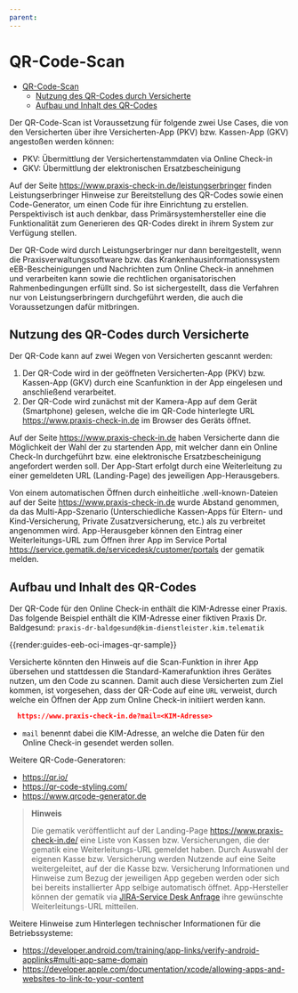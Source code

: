 ```yaml
---
parent:
---
```

# QR-Code-Scan

- [QR-Code-Scan](#qr-code-scan)
  - [Nutzung des QR-Codes durch Versicherte](#nutzung-des-qr-codes-durch-versicherte)
  - [Aufbau und Inhalt des QR-Codes](#aufbau-und-inhalt-des-qr-codes)

Der QR-Code-Scan ist Voraussetzung für folgende zwei Use Cases, die von den Versicherten über ihre Versicherten-App (PKV) bzw. Kassen-App (GKV) angestoßen werden können:

- PKV: Übermittlung der Versichertenstammdaten via Online Check-in
- GKV: Übermittlung der elektronischen Ersatzbescheinigung

Auf der Seite <https://www.praxis-check-in.de/leistungserbringer> finden Leistungserbringer Hinweise zur Bereitstellung des QR-Codes sowie einen Code-Generator, um einen Code für ihre Einrichtung zu erstellen. Perspektivisch ist auch denkbar, dass Primärsystemhersteller eine die Funktionalität zum Generieren des QR-Codes direkt in ihrem System zur Verfügung stellen.

Der QR-Code wird durch Leistungserbringer nur dann bereitgestellt, wenn die Praxisverwaltungssoftware bzw. das Krankenhausinformationssystem eEB-Bescheinigungen und Nachrichten zum Online Check-in annehmen und verarbeiten kann sowie die rechtlichen organisatorischen Rahmenbedingungen erfüllt sind. So ist sichergestellt, dass die Verfahren nur von Leistungserbringern durchgeführt werden, die auch die Voraussetzungen dafür mitbringen.

## Nutzung des QR-Codes durch Versicherte

Der QR-Code kann auf zwei Wegen von Versicherten gescannt werden:

1. Der QR-Code wird in der geöffneten Versicherten-App (PKV) bzw. Kassen-App (GKV) durch eine Scanfunktion in der App eingelesen und anschließend verarbeitet.
2. Der QR-Code wird zunächst mit der Kamera-App auf dem Gerät (Smartphone) gelesen, welche die im QR-Code hinterlegte URL <https://www.praxis-check-in.de> im Browser des Geräts öffnet.

Auf der Seite <https://www.praxis-check-in.de> haben Versicherte dann die Möglichkeit der Wahl der zu startenden App, mit welcher dann ein Online Check-In durchgeführt bzw. eine elektronische Ersatzbescheinigung angefordert werden soll. Der App-Start erfolgt durch eine Weiterleitung zu einer gemeldeten URL (Landing-Page) des jeweiligen App-Herausgebers.

Von einem automatischen Öffnen durch einheitliche .well-known-Dateien auf der Seite <https://www.praxis-check-in.de> wurde Abstand genommen, da das Multi-App-Szenario (Unterschiedliche Kassen-Apps für Eltern- und Kind-Versicherung, Private Zusatzversicherung, etc.) als zu verbreitet angenommen wird. App-Herausgeber können den Eintrag einer Weiterleitungs-URL zum Öffnen ihrer App im Service Portal <https://service.gematik.de/servicedesk/customer/portals> der gematik melden.

## Aufbau und Inhalt des QR-Codes

Der QR-Code für den Online Check-in enthält die KIM-Adresse einer Praxis. Das folgende Beispiel enthält die KIM-Adresse einer fiktiven Praxis Dr. Baldgesund: `praxis-dr-baldgesund@kim-dienstleister.kim.telematik`

{{render:guides-eeb-oci-images-qr-sample}}

Versicherte könnten den Hinweis auf die Scan-Funktion in ihrer App übersehen und stattdessen die Standard-Kamerafunktion ihres Gerätes nutzen, um den Code zu scannen. Damit auch diese Versicherten zum Ziel kommen, ist vorgesehen, dass der QR-Code auf eine `URL` verweist, durch welche ein Öffnen der App zum Online Check-in initiiert werden kann.

```json
  https://www.praxis-check-in.de?mail=<KIM-Adresse>
```

- `mail` benennt dabei die KIM-Adresse, an welche die Daten für den Online Check-in gesendet werden sollen.

Weitere QR-Code-Generatoren:

- https://qr.io/
- https://qr-code-styling.com/
- https://www.qrcode-generator.de

> **Hinweis**
>
> Die gematik veröffentlicht auf der Landing-Page <https://www.praxis-check-in.de/> eine Liste von Kassen bzw. Versicherungen, die der gematik eine Weiterleitungs-URL gemeldet haben. Durch Auswahl der eigenen Kasse bzw. Versicherung werden Nutzende auf eine Seite weitergeleitet, auf der die Kasse bzw. Versicherung Informationen und Hinweise zum Bezug der jeweiligen App gegeben werden oder sich bei bereits installierter App selbige automatisch öffnet.
> App-Hersteller können der gematik via [JIRA-Service Desk Anfrage](http://service.gematik.de/servicedesk/customer/portals) ihre gewünschte Weiterleitungs-URL mitteilen.

Weitere Hinweise zum Hinterlegen technischer Informationen für die Betriebssysteme:

- https://developer.android.com/training/app-links/verify-android-applinks#multi-app-same-domain
- https://developer.apple.com/documentation/xcode/allowing-apps-and-websites-to-link-to-your-content
